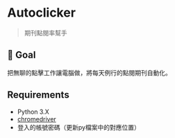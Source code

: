# Autoclicker

> 期刊點閱率幫手

## :dart: Goal

把無聊的點擊工作讓電腦做，將每天例行的點閱期刊自動化。

## Requirements

- Python 3.X
- [chromedriver](https://chromedriver.chromium.org/)
- 登入的帳號密碼（更新py檔案中的對應位置）

